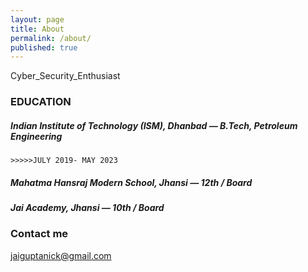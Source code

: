 ```yaml
---
layout: page
title: About
permalink: /about/
published: true
---
```


Cyber_Security_Enthusiast

### EDUCATION                                                                                              
##### Indian Institute of Technology (ISM), Dhanbad — B.Tech, Petroleum Engineering
    >>>>>JULY 2019- MAY 2023       
##### Mahatma Hansraj Modern School, Jhansi — 12th / Board
##### Jai Academy, Jhansi — 10th / Board

### Contact me

[jaiguptanick@gmail.com](mailto:jaiguptanick@gmail.com)
